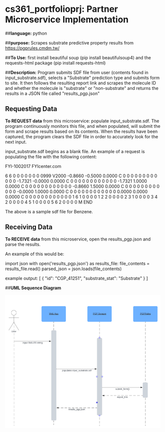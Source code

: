# cs361_portfolioprj: Partner Microservice Implementation

##**language:** python

##**purpose:** Scrapes substrate predictive property results from https://pgprules.cmdm.tw/

##**To Use:** first install beautiful soup (pip install beautifulsoup4) and the requests-html package (pip install requests-html)

##**Description:** Program submits SDF file from user (contents found in input_substrate.sdf), selects a "Substrate" prediction type and submits form to site. It then follows the resulting report link and scrapes the molecule ID and whether the molecule is "substrate" or "non-substrate" and returns the results in a JSON file called "results_pgp.json"

## Requesting Data
**To REQUEST data** from this microservice: populate input_substrate.sdf. The program continuously monitors this file, and when populated, will submit the form and scrape results based on its contents. When the results have been captured, the program clears the SDF file in order to accurately look for the next input. 

input_substrate.sdf begins as a blank file. An example of a request is populating the file with the following content: 

FYI-1002017
FYIcenter.com

  6  6  0  0  0  0  0  0  0  0999 V2000
   -0.8660   -0.5000    0.0000 C   0  0  0  0  0  0  0  0  0  0  0  0
   -1.7321   -0.0000    0.0000 C   0  0  0  0  0  0  0  0  0  0  0  0
   -1.7321    1.0000    0.0000 C   0  0  0  0  0  0  0  0  0  0  0  0
   -0.8660    1.5000    0.0000 C   0  0  0  0  0  0  0  0  0  0  0  0
   -0.0000    1.0000    0.0000 C   0  0  0  0  0  0  0  0  0  0  0  0
    0.0000    0.0000    0.0000 C   0  0  0  0  0  0  0  0  0  0  0  0
  1  6  1  0  0  0  0
  1  2  2  0  0  0  0
  2  3  1  0  0  0  0
  3  4  2  0  0  0  0
  4  5  1  0  0  0  0
  5  6  2  0  0  0  0
M  END
$$$$ 

The above is a sample sdf file for Benzene. 

## Receiving Data
**To RECEIVE data** from this microservice, open the results_pgp.json and parse the results. 

An example of this would be: 

import json
with open('results_pgp.json') as results_file:
  file_contents = results_file.read()
  parsed_json = json.loads(file_contents)

example output: 
[
    {
        "id": "CGP_41251",
        "substrate_stat": "Substrate"
    }
]

##**UML Sequence Diagram**

![alt text](./partner_microservice_UML_sequence_diagram.png)


